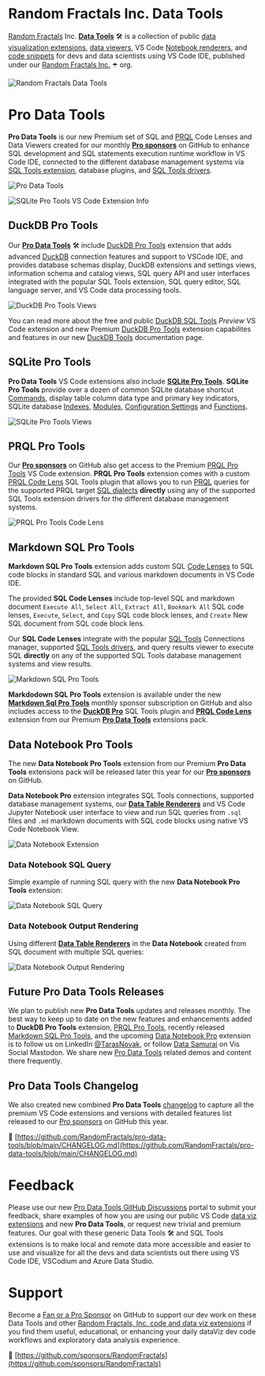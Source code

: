 # Random Fractals Inc. Data Tools

[Random Fractals](https://github.com/RandomFractals) Inc. [**Data Tools**](https://marketplace.visualstudio.com/publishers/RandomFractalsInc) 🛠️ is a collection of public [data visualization extensions](https://marketplace.visualstudio.com/search?term=dataViz&target=VSCode&category=All%20categories&sortBy=Relevance), [data viewers](https://marketplace.visualstudio.com/search?term=data%20viewer&target=VSCode&category=All%20categories&sortBy=Relevance), VS Code [Notebook renderers](https://marketplace.visualstudio.com/search?term=notebook%20renderer&target=VSCode&category=All%20categories&sortBy=Relevance), and [code snippets](https://marketplace.visualstudio.com/search?term=Random%20Fractals%20code%20snippets&target=VSCode&category=All%20categories&sortBy=Relevance) for devs and data scientists using VS Code IDE, published under our [Random Fractals Inc.](https://marketplace.visualstudio.com/publishers/RandomFractalsInc) ☂️ org.

![Random Fractals Data Tools](https://github.com/RandomFractals/pro-data-tools/blob/main/docs/images/random-fractals-data-tools.png?raw=true)

# Pro Data Tools

**Pro Data Tools** is our new Premium set of SQL and [PRQL](https://prql-lang.org/) Code Lenses and Data Viewers created for our monthly [**Pro sponsors**](https://github.com/sponsors/RandomFractals/sponsorships?tier_id=18884) on GitHub to enhance SQL development and SQL statements execution runtime workflow in VS Code IDE, connected to the different database management systems via [SQL Tools extension](https://marketplace.visualstudio.com/items?itemName=mtxr.sqltools), database plugins, and [SQL Tools drivers](https://marketplace.visualstudio.com/search?term=tag%3Asqltools-driver&target=VSCode&category=All%20categories&sortBy=Rating).

![Pro Data Tools](https://github.com/RandomFractals/pro-data-tools/blob/main/docs/images/pro-data-tools.png?raw=true)

![SQLite Pro Tools VS Code Extension Info](https://github.com/RandomFractals/pro-data-tools/blob/main/docs/images/sqlite-tools-extension.png?raw=true)

## DuckDB Pro Tools

Our [**Pro Data Tools**](https://vis.social/tags/ProDataTools) 🛠️ include [DuckDB Pro Tools](https://github.com/RandomFractals/pro-data-tools/blob/main/duckdb-tools.md#duckdb-pro-tools) extension that adds advanced [DuckDB](https://duckdb.org/) connection features and support to VSCode IDE, and provides database schemas display, DuckDB extensions and settings views, information schema and catalog views, SQL query API and user interfaces integrated with the popular SQL Tools extension, SQL query editor, SQL language server, and VS Code data processing tools.

![DuckDB Pro Tools Views](https://github.com/RandomFractals/pro-data-tools/blob/main/docs/images/duckdb-pro-tools-views.gif?raw=true)

You can read more about the free and public [DuckDB SQL Tools](https://github.com/RandomFractals/pro-data-tools/blob/main/duckdb-tools.md#duckdb-sql-tools) *Preview* VS Code extension and new Premium [DuckDB Pro Tools](https://github.com/RandomFractals/pro-data-tools/blob/main/duckdb-tools.md#duckdb-pro-tools) extension capabilites and features in our new [DuckDB Tools](https://randomfractals.github.io/pro-data-tools/duckdb-tools) documentation page.

## SQLite Pro Tools

**Pro Data Tools** VS Code extensions also include [**SQLite Pro Tools**](https://github.com/RandomFractals/pro-data-tools/blob/main/sqlite-tools.md). **SQLite Pro Tools** provide over a dozen of common SQLite database shortcut [Commands](https://github.com/RandomFractals/pro-data-tools/blob/main/sqlite-tools.md#commands), display table column data type and primary key indicators, SQLite database [Indexes](https://github.com/RandomFractals/pro-data-tools/blob/main/sqlite-tools.md#indexes), [Modules](https://github.com/RandomFractals/pro-data-tools/blob/main/sqlite-tools.md#modules), [Configuration Settings](https://github.com/RandomFractals/pro-data-tools/blob/main/sqlite-tools.md#configuration-settings) and [Functions](https://github.com/RandomFractals/pro-data-tools/blob/main/sqlite-tools.md#functions).

![SQLite Pro Tools Views](https://github.com/RandomFractals/pro-data-tools/blob/main/docs/images/sqlite-tools.png?raw=true)

## PRQL Pro Tools

Our [**Pro sponsors**](https://github.com/sponsors/RandomFractals/sponsorships?tier_id=18884) on GitHub also get access to the Premium [PRQL Pro Tools](https://github.com/RandomFractals/pro-data-tools/blob/main/prql-tools.md) VS Code extension. **PRQL Pro Tools** extension comes with a custom [PRQL Code Lens](https://github.com/RandomFractals/pro-data-tools/blob/main/prql-tools.md#prql-code-lens) SQL Tools plugin that allows you to run [PRQL](https://prql-lang.org/) queries for the supported PRQL target [SQL dialects](https://prql-lang.org/book/project/target.html#dialects) **directly** using any of the supported SQL Tools extension drivers for the different database management systems.

![PRQL Pro Tools Code Lens](https://github.com/RandomFractals/pro-data-tools/blob/main/docs/images/prql-code-lens-pro-tools.gif?raw=true)

## Markdown SQL Pro Tools

**Markdown SQL Pro Tools** extension adds custom SQL [Code Lenses](https://code.visualstudio.com/api/language-extensions/programmatic-language-features#codelens-show-actionable-context-information-within-source-code) to SQL code blocks in standard SQL and various markdown documents in VS Code IDE.

The provided **SQL Code Lenses** include top-level SQL and markdown document `Execute All`, `Select All`, `Extract All`, `Bookmark All` SQL code lenses, `Execute`, `Select`, and `Copy` SQL code block lenses, and `Create` New SQL document from SQL code block lens.

 Our **SQL Code Lenses** integrate with the popular [SQL Tools](https://vscode-sqltools.mteixeira.dev/en/home/) Connections manager, supported [SQL Tools drivers](https://marketplace.visualstudio.com/search?term=tag%3Asqltools-driver&target=VSCode&category=All%20categories&sortBy=Rating), and query results viewer to execute SQL **directly** on any of the supported SQL Tools database management systems and view results.

![Markdown SQL Pro Tools](https://github.com/RandomFractals/pro-data-tools/blob/main/docs/images/markdown-sql-pro-tools-v1.1.0.gif?raw=true)

**Markdodown SQL Pro Tools** extension is available under the new [**Markdown Sql Pro Tools**](https://github.com/sponsors/RandomFractals/sponsorships?tier_id=295482) monthly sponsor subscription on GitHub and also includes access to the [**DuckDB Pro**](https://randomfractals.github.io/pro-data-tools/#duckdb-pro-tools) SQL Tools plugin and [**PRQL Code Lens**](https://github.com/RandomFractals/pro-data-tools/blob/main/prql-tools.md#prql-code-lens) extension from our Premium [**Pro Data Tools**](https://randomfractals.github.io/pro-data-tools/#pro-data-tools) extensions pack.

## Data Notebook Pro Tools

The new **Data Notebook Pro Tools** extension from our Premium **Pro Data Tools** extensions pack will be released later this year for our [**Pro sponsors**](https://github.com/sponsors/RandomFractals/sponsorships?tier_id=18884) on GitHub.

**Data Notebook Pro** extension integrates SQL Tools connections, supported database management systems, our [**Data Table Renderers**](https://marketplace.visualstudio.com/items?itemName=RandomFractalsInc.vscode-data-table) and VS Code Jupyter Notebook user interface to view and run SQL queries from `.sql` files and `.md` markdown documents with SQL code blocks using native VS Code Notebook View.

![Data Notebook Extension](https://github.com/RandomFractals/pro-data-tools/blob/main/docs/images/data-notebook-extension.png?raw=true)

### Data Notebook SQL Query

Simple example of running SQL query with the new **Data Notebook Pro Tools** extension:

![Data Notebook SQL Query](https://github.com/RandomFractals/pro-data-tools/blob/main/docs/images/data-notebook-sql-query.gif?raw=true)

### Data Notebook Output Rendering

Using different [**Data Table Renderers**](https://marketplace.visualstudio.com/items?itemName=RandomFractalsInc.vscode-data-table) in the **Data Notebook** created from SQL document with multiple SQL queries:

![Data Notebook Output Rendering](https://github.com/RandomFractals/pro-data-tools/blob/main/docs/images/data-notebook-output-rendering.gif?raw=true)

## Future Pro Data Tools Releases

We plan to publish new **Pro Data Tools** updates and releases monthly. The best way to keep up to date on the new features and enhancements added to **DuckDB Pro Tools** extension, [PRQL Pro Tools](https://github.com/RandomFractals/pro-data-tools/blob/main/prql-tools.md), recently released [Markdown SQL Pro Tools](https://github.com/RandomFractals/pro-data-tools/tree/main#markdown-sql-pro-tools), and the upcoming [Data Notebook Pro](https://vis.social/tags/DataNotebookPro) extension is to follow us on LinkedIn [@TarasNovak](https://www.linkedin.com/in/tarasnovak/recent-activity/all/), or follow [Data Samurai](https://vis.social/@dataSamurai) on Vis Social Mastodon. We share new [Pro Data Tools](https://vis.social/tags/ProDataTools) related demos and content there frequently.

## Pro Data Tools Changelog

We also created new combined **Pro Data Tools** [changelog](https://randomfractals.github.io/pro-data-tools/CHANGELOG) to capture all the premium VS Code extensions and versions with detailed features list released to our [Pro sponsors](https://github.com/sponsors/RandomFractals/sponsorships?tier_id=18884) on GitHub this year.

📜 [https://github.com/RandomFractals/pro-data-tools/blob/main/CHANGELOG.md](https://github.com/RandomFractals/pro-data-tools/blob/main/CHANGELOG.md)

# Feedback

Please use our new [Pro Data Tools GitHub Discussions](https://github.com/RandomFractals/pro-data-tools/discussions) portal to submit your feedback, share examples of how you are using our public VS Code [data viz extensions](https://marketplace.visualstudio.com/publishers/RandomFractalsInc) and new **Pro Data Tools**, or request new trivial and premium features. Our goal with these generic Data Tools 🛠️ and SQL Tools extensions is to make local and remote data more accessible and easier to use and visualize for all the devs and data scientists out there using VS Code IDE, VSCodium and Azure Data Studio.

# Support

Become a [Fan or a Pro Sponsor](https://github.com/sponsors/RandomFractals) on GitHub to support our dev work on these Data Tools and other [Random Fractals, Inc. code and data viz extensions](https://marketplace.visualstudio.com/publishers/RandomFractalsInc) if you find them useful, educational, or enhancing your daily dataViz dev code workflows and exploratory data analysis experience.

💖 [https://github.com/sponsors/RandomFractals](https://github.com/sponsors/RandomFractals)
